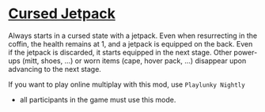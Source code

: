 # [Cursed Jetpack](https://spelunky.fyi/mods/m/cursed-jetpack/)

Always starts in a cursed state with a jetpack. Even when resurrecting in the coffin, the health remains at 1, and a jetpack is equipped on the back. Even if the jetpack is discarded, it starts equipped in the next stage. Other power-ups (mitt, shoes, ...) or worn items (cape, hover pack, ...) disappear upon advancing to the next stage.

If you want to play online multiplay with this mod, use `Playlunky Nightly`
- all participants in the game must use this mode.
